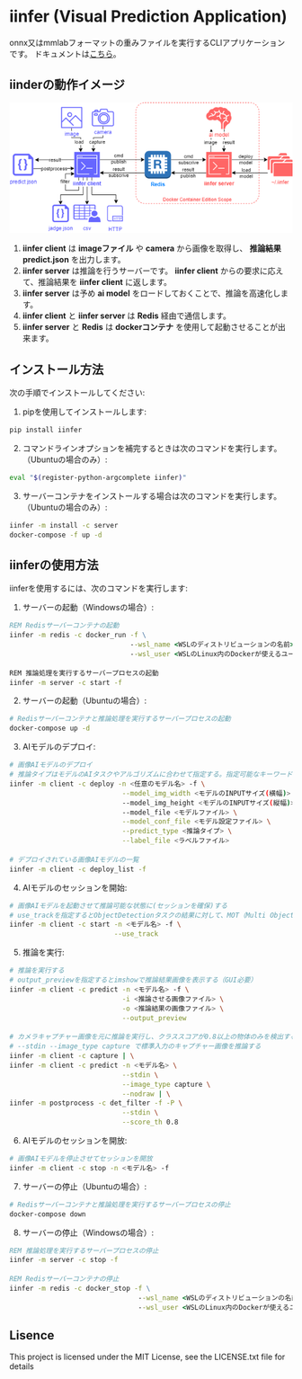 # iinfer (Visual Prediction Application)

onnx又はmmlabフォーマットの重みファイルを実行するCLIアプリケーションです。
ドキュメントは[こちら](docs/build/index.html)。

## iinderの動作イメージ

![iinderの動作イメージ](docs/source/static/orverview.drawio.png)

1. **iinfer client** は **imageファイル** や **camera** から画像を取得し、 **推論結果 predict.json** を出力します。
2. **iinfer server** は推論を行うサーバーです。 **iinfer client** からの要求に応えて、推論結果を **iinfer client** に返します。
3. **iinfer server** は予め **ai model** をロードしておくことで、推論を高速化します。
4. **iinfer client** と **iinfer server** は **Redis** 経由で通信します。
5. **iinfer server** と **Redis** は **dockerコンテナ** を使用して起動させることが出来ます。

## インストール方法

次の手順でインストールしてください:

1. pipを使用してインストールします:

```bash
pip install iinfer
```

2. コマンドラインオプションを補完するときは次のコマンドを実行します。（Ubuntuの場合のみ）:

```bash
eval "$(register-python-argcomplete iinfer)"
```

3. サーバーコンテナをインストールする場合は次のコマンドを実行します。（Ubuntuの場合のみ）:

```bash
iinfer -m install -c server
docker-compose -f up -d
```

## iinferの使用方法

iinferを使用するには、次のコマンドを実行します:

1. サーバーの起動（Windowsの場合）:

```bat
REM Redisサーバーコンテナの起動
iinfer -m redis -c docker_run -f \
                              --wsl_name <WSLのディストリビューションの名前> \
                              --wsl_user <WSLのLinux内のDockerが使えるユーザー>

REM 推論処理を実行するサーバープロセスの起動
iinfer -m server -c start -f
```

2. サーバーの起動（Ubuntuの場合）:

```bash
# Redisサーバーコンテナと推論処理を実行するサーバープロセスの起動
docker-compose up -d
```

3. AIモデルのデプロイ:

```bash
# 画像AIモデルのデプロイ
# 推論タイプはモデルのAIタスクやアルゴリズムに合わせて指定する。指定可能なキーワードは"iinfer -m client -c predict_type_list"コマンド参照。
iinfer -m client -c deploy -n <任意のモデル名> -f \
                            --model_img_width <モデルのINPUTサイズ(横幅)> \
                            --model_img_height <モデルのINPUTサイズ(縦幅)> \
                            --model_file <モデルファイル> \
                            --model_conf_file <モデル設定ファイル> \
                            --predict_type <推論タイプ> \
                            --label_file <ラベルファイル>

# デプロイされている画像AIモデルの一覧
iinfer -m client -c deploy_list -f
```

4. AIモデルのセッションを開始:

```bash
# 画像AIモデルを起動させて推論可能な状態に(セッションを確保)する
# use_trackを指定するとObjectDetectionタスクの結果に対して、MOT（Multi Object Tracking）を実行しトラッキングIDを出力する。
iinfer -m client -c start -n <モデル名> -f \
                          --use_track
```

5. 推論を実行:

```bash
# 推論を実行する
# output_previewを指定するとimshowで推論結果画像を表示する（GUI必要）
iinfer -m client -c predict -n <モデル名> -f \
                            -i <推論させる画像ファイル> \
                            -o <推論結果の画像ファイル> \
                            --output_preview

# カメラキャプチャー画像を元に推論を実行し、クラススコアが0.8以上の物体のみを検出する
# --stdin --image_type capture で標準入力のキャプチャー画像を推論する
iinfer -m client -c capture | \
iinfer -m client -c predict -n <モデル名> \
                            --stdin \
                            --image_type capture \
                            --nodraw | \
iinfer -m postprocess -c det_filter -f -P \
                            --stdin \
                            --score_th 0.8
```

6. AIモデルのセッションを開放:

```bash
# 画像AIモデルを停止させてセッションを開放
iinfer -m client -c stop -n <モデル名> -f
```

7. サーバーの停止（Ubuntuの場合）:

```bash
# Redisサーバーコンテナと推論処理を実行するサーバープロセスの停止
docker-compose down
```

8. サーバーの停止（Windowsの場合）:

```bat
REM 推論処理を実行するサーバープロセスの停止
iinfer -m server -c stop -f

REM Redisサーバーコンテナの停止
iinfer -m redis -c docker_stop -f \
                                --wsl_name <WSLのディストリビューションの名前> \
                                --wsl_user <WSLのLinux内のDockerが使えるユーザー>
```

## Lisence

This project is licensed under the MIT License, see the LICENSE.txt file for details
